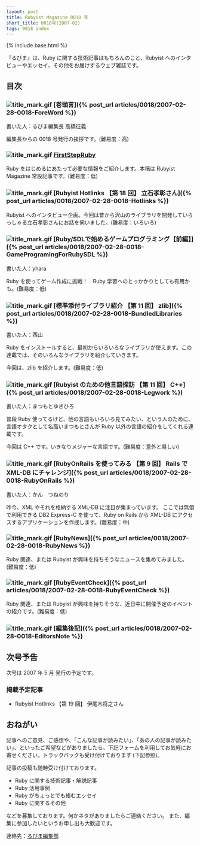 ```yaml
---
layout: post
title: Rubyist Magazine 0018 号
short_title: 0018号(2007-02)
tags: 0018 index
---
```

{% include base.html %}


『るびま』は、Ruby に関する技術記事はもちろんのこと、Rubyist へのインタビューやエッセイ、その他をお届けするウェブ雑誌です。

## 目次

### ![title_mark.gif]({{base}}{{site.baseurl}}/images/title_mark.gif) [巻頭言]({% post_url articles/0018/2007-02-28-0018-ForeWord %})

書いた人：るびま編集長 高橋征義

編集長からの 0018 号発行の挨拶です。(難易度：高)

### ![title_mark.gif]({{base}}{{site.baseurl}}/images/title_mark.gif) [FirstStepRuby](https://github.com/rubima/rubima/blob/master/first_step_ruby/first-step-ruby-2.0.md)

Ruby をはじめるにあたって必要な情報をご紹介します。本稿は Rubyist Magazine 常設記事です。(難易度：低)

### ![title_mark.gif]({{base}}{{site.baseurl}}/images/title_mark.gif) [Rubyist Hotlinks 【第 18 回】 立石孝彰さん]({% post_url articles/0018/2007-02-28-0018-Hotlinks %})

Rubyist へのインタビュー企画。今回は昔から沢山のライブラリを開発していらっしゃる立石孝彰さんにお話を伺いました。(難易度：いろいろ)

### ![title_mark.gif]({{base}}{{site.baseurl}}/images/title_mark.gif) [Ruby/SDLで始めるゲームプログラミング【前編】]({% post_url articles/0018/2007-02-28-0018-GameProgramingForRubySDL %})

書いた人：yhara

Ruby を使ってゲーム作成に挑戦！　Ruby 学習へのとっかかりとしても有用かも。(難易度：低)

### ![title_mark.gif]({{base}}{{site.baseurl}}/images/title_mark.gif) [標準添付ライブラリ紹介 【第 11 回】 zlib]({% post_url articles/0018/2007-02-28-0018-BundledLibraries %})

書いた人：西山

Ruby をインストールすると、最初からいろいろなライブラリが使えます。この連載では、そのいろんなライブラリを紹介していきます。

今回は、zlib を紹介します。(難易度：低)

### ![title_mark.gif]({{base}}{{site.baseurl}}/images/title_mark.gif) [Rubyist のための他言語探訪 【第 11 回】 C++]({% post_url articles/0018/2007-02-28-0018-Legwork %})

書いた人：まつもとゆきひろ

普段 Ruby 使ってるけど、他の言語もいろいろ見てみたい、という人のために、言語オタクとして名高いまつもとさんが Ruby 以外の言語の紹介をしてくれる連載です。

今回は C++ です。いきなりメジャーな言語です。(難易度：意外と易しい)

### ![title_mark.gif]({{base}}{{site.baseurl}}/images/title_mark.gif) [RubyOnRails を使ってみる 【第 9 回】 Rails で XML-DB にチャレンジ]({% post_url articles/0018/2007-02-28-0018-RubyOnRails %})

書いた人：かん　つねのり

昨今、XML やそれを格納する XML-DB に注目が集まっています。
ここでは無償で利用できる DB2 Express-C を使って、Ruby on Rails から XML-DB にアクセスするアプリケーションを作成します。(難易度：中)

### ![title_mark.gif]({{base}}{{site.baseurl}}/images/title_mark.gif) [RubyNews]({% post_url articles/0018/2007-02-28-0018-RubyNews %})

Ruby 関連、または Rubyist が興味を持ちそうなニュースを集めてみました。(難易度：低)

### ![title_mark.gif]({{base}}{{site.baseurl}}/images/title_mark.gif) [RubyEventCheck]({% post_url articles/0018/2007-02-28-0018-RubyEventCheck %})

Ruby 関連、または Rubyist が興味を持ちそうな、近日中に開催予定のイベントの紹介です。(難易度：低)

### ![title_mark.gif]({{base}}{{site.baseurl}}/images/title_mark.gif) [編集後記]({% post_url articles/0018/2007-02-28-0018-EditorsNote %})

## 次号予告

次号は 2007 年 5 月 発行の予定です。

### 掲載予定記事

* Rubyist Hotlinks 【第 19 回】 伊尾木将之さん


## おねがい

記事へのご意見、ご感想や、「こんな記事が読みたい」、「あの人の記事が読みたい」、といったご希望などがありましたら、下記フォームを利用してお気軽にお寄せください。トラックバックも受け付けております (下記参照)。

記事の投稿も随時受け付けております。

* Ruby に関する技術記事・解説記事
* Ruby 活用事例
* Ruby がちょっとでも絡むエッセイ
* Ruby に関するその他


などを募集しております。何かネタがありましたらご連絡ください。
また、編集に参加したいというお申し出も大歓迎です。

連絡先：[るびま編集部](mailto:magazine@ruby-no-kai.org)


